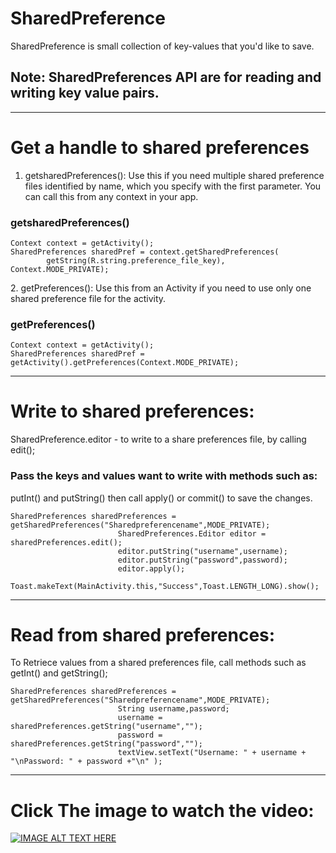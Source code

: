 # SharedPreference

SharedPreference is small collection of key-values that you'd like to save.
## Note: SharedPreferences API are for reading and writing key value pairs.
<hr />

# Get a handle to shared preferences

1. getsharedPreferences(): Use this if you need multiple shared preference files identified by name, which you specify with the first parameter. You can call this from any context in your app.
 
<h3>getsharedPreferences()</h3>
<pre><code>Context context = getActivity();
SharedPreferences sharedPref = context.getSharedPreferences(
        getString(R.string.preference_file_key), Context.MODE_PRIVATE);</code></pre>
2. getPreferences(): Use this from an Activity if you need to use only one shared preference file for the activity.
<h3>getPreferences()</h3>
<pre><code>Context context = getActivity();
SharedPreferences sharedPref = getActivity().getPreferences(Context.MODE_PRIVATE);</code></pre>
<hr />

# Write to shared preferences:

SharedPreference.editor - to write to a share preferences file, by calling edit();
### Pass the keys and values want to write with methods such as: 
   putInt() and putString() then call apply() or commit() to save the changes.
   <pre><code>SharedPreferences sharedPreferences = getSharedPreferences("Sharedpreferencename",MODE_PRIVATE);
                        SharedPreferences.Editor editor = sharedPreferences.edit();
                        editor.putString("username",username);
                        editor.putString("password",password);
                        editor.apply();
                        Toast.makeText(MainActivity.this,"Success",Toast.LENGTH_LONG).show();</code></pre>
<hr />

# Read from shared preferences:

To Retriece values from a shared preferences file, call methods such as getInt() and getString();
<pre><code>SharedPreferences sharedPreferences = getSharedPreferences("Sharedpreferencename",MODE_PRIVATE);
                        String username,password;
                        username = sharedPreferences.getString("username","");
                        password = sharedPreferences.getString("password","");
                        textView.setText("Username: " + username + "\nPassword: " + password +"\n" );</code></pre>
 <hr />
 
 # Click The image to watch the video:

[![IMAGE ALT TEXT HERE](https://img.youtube.com/vi/TRnGEIhX9Tk/hqdefault.jpg)](https://www.youtube.com/shorts/TRnGEIhX9Tk)
                        

                        
